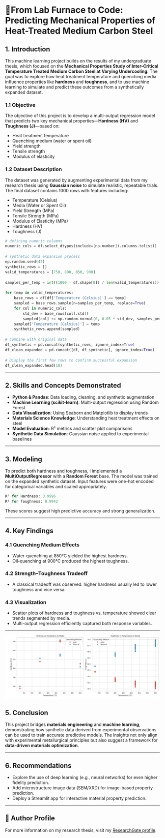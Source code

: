 
# 🔬From Lab Furnace to Code: Predicting Mechanical Properties of Heat-Treated Medium Carbon Steel

## 1. Introduction

This machine learning project builds on the results of my undergraduate thesis, which focused on the **Mechanical Properties Study of Inter-Critical Temperature Treated Medium Carbon Steel at Varying Undercooling**. The goal was to explore how heat treatment temperature and quenching media influence properties like **hardness** and **toughness**, and to use machine learning to simulate and predict these outcomes from a synthetically expanded dataset.


### 1.1 Objective

The objective of this project is to develop a multi-output regression model that predicts two key mechanical properties—**Hardness (HV)** and **Toughness (J)**—based on:

* Heat treatment temperature
* Quenching medium (water or spent oil)
* Yield strength
* Tensile strength
* Modulus of elasticity

### 1.2 Dataset Description

The dataset was generated by augmenting experimental data from my research thesis using **Gaussian noise** to simulate realistic, repeatable trials. The final dataset contains 1000 rows with features including:

* Temperature (Celsius)
* Media (Water or Spent Oil)
* Yield Strength (MPa)
* Tensile Strength (MPa)
* Modulus of Elasticity (MPa)
* Hardness (HV)
* Toughness (J)

```python
# defining numeric columns
numeric_cols = df.select_dtypes(include=[np.number]).columns.tolist()

# synthetic data expansion process
np.random.seed(42)
synthetic_rows = []
valid_temperatures = [750, 800, 850, 900]

samples_per_temp = int((1000 - df.shape[0]) / len(valid_temperatures))

for temp in valid_temperatures:
    base_rows = df[df['Temperature (Celsius)'] == temp]
    sampled = base_rows.sample(n=samples_per_temp, replace=True)
    for col in numeric_cols:
        std_dev = base_rows[col].std()
        sampled[col] += np.random.normal(0, 0.05 * std_dev, samples_per_temp)
    sampled['Temperature (Celsius)'] = temp
    synthetic_rows.append(sampled)

# Combine with original data
df_synthetic = pd.concat(synthetic_rows, ignore_index=True)
df_clean_expanded = pd.concat([df, df_synthetic], ignore_index=True)

# Display the first few rows to confirm successful expansion
df_clean_expanded.head(10)
```
---

## 2. Skills and Concepts Demonstrated

* **Python & Pandas**: Data loading, cleaning, and synthetic augmentation
* **Machine Learning (scikit-learn)**: Multi-output regression using Random Forest
* **Data Visualization**: Using Seaborn and Matplotlib to display trends
* **Materials Science Knowledge**: Understanding heat treatment effects on steel
* **Model Evaluation**: R² metrics and scatter plot comparisons
* **Synthetic Data Simulation**: Gaussian noise applied to experimental baselines

---

## 3. Modeling

To predict both hardness and toughness, I implemented a **MultiOutputRegressor** with a **Random Forest** base. The model was trained on the expanded synthetic dataset. Input features were one-hot encoded for categorical variables and scaled appropriately.

```python
R² for Hardness: 0.9996
R² for Toughness: 0.9942
```


These scores suggest high predictive accuracy and strong generalization.

---

## 4. Key Findings

### 4.1 Quenching Medium Effects

* Water-quenching at 850°C yielded the highest hardness.
* Oil-quenching at 900°C produced the highest toughness.

### 4.2 Strength–Toughness Tradeoff

* A classical tradeoff was observed: higher hardness usually led to lower toughness and vice versa.

### 4.3 Visualization

* Scatter plots of hardness and toughness vs. temperature showed clear trends segmented by media.
* Multi-output regression efficiently captured both response variables.

---

![hardness_toughness_plot](https://github.com/emhkayho/MCSteelPropML/blob/0b5d67d469c7da2c4fc7a570da74d93a14c83913/hardness_toughness_plot.JPG)


## 5. Conclusion

This project bridges **materials engineering** and **machine learning**, demonstrating how synthetic data derived from experimental observations can be used to train accurate predictive models. The insights not only align with experimental metallurgical principles but also suggest a framework for **data-driven materials optimization**.

---

## 6. Recommendations

* Explore the use of deep learning (e.g., neural networks) for even higher fidelity prediction.
* Add microstructure image data (SEM/XRD) for image-based property prediction.
* Deploy a Streamlit app for interactive material property prediction.

---

## 📄 Author Profile
For more information on my research thesis, visit my [ResearchGate profile](https://www.researchgate.net/profile/Morakinyo-Akin-Adamu/research).
